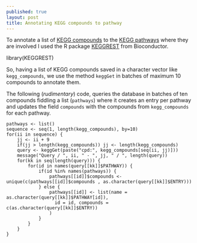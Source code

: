 ```yaml
---
published: true
layout: post
title: Annotating KEGG compounds to pathway
---
```


To annotate a list of [KEGG compounds](http://www.genome.jp/kegg/compound/) to the [KEGG pathways](http://www.genome.jp/kegg/pathway.html) where they are involved I used the R package [KEGGREST](https://bioconductor.org/packages/release/bioc/html/KEGGREST.html) from Bioconductor.

  library(KEGGREST)

So, having a list of KEGG compounds saved in a character vector like `kegg_compounds`, we use the method `keggGet` in batches of maximum 10 compounds to annotate them.

The following (_rudimentary_) code, queries the database in batches of ten compounds fiddling a list (`pathways`) where it creates an entry per pathway and updates the field `compounds` with the compounds from `kegg_compounds` for each pathway.

    pathways <- list()
    sequence <- seq(1, length(kegg_compounds), by=10)
    for(ii in sequence) {
        jj <- ii + 9
        if(jj > length(kegg_compounds)) jj <- length(kegg_compounds)
        query <- keggGet(paste("cpd:", kegg_compounds[seq(ii, jj)]))
        message("Query / ", ii, " - ", jj, " / ", length(query))
        for(kk in seq(length(query))) {
            for(id in names(query[[kk]]$PATHWAY)) {
                if(id %in% names(pathways)) {
                    pathways[[id]]$compounds <- unique(c(pathways[[id]]$compounds , as.character(query[[kk]]$ENTRY)))
                } else {
                    pathways[[id]] <- list(name = as.character(query[[kk]]$PATHWAY[id]),
                      id = id, compounds = c(as.character(query[[kk]]$ENTRY))
                    )
                }
            }
        }
    }
